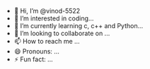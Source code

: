 - 👋 Hi, I’m @vinod-5522
- 👀 I’m interested in coding...
- 🌱 I’m currently learning c, c++ and Python...
- 💞️ I’m looking to collaborate on ...
- 📫 How to reach me ...
- 😄 Pronouns: ...
- ⚡ Fun fact: ...

<!---
vinod-5522/vinod-5522 is a ✨ special ✨ repository because its `README.md` (this file) appears on your GitHub profile.
You can click the Preview link to take a look at your changes.
--->
